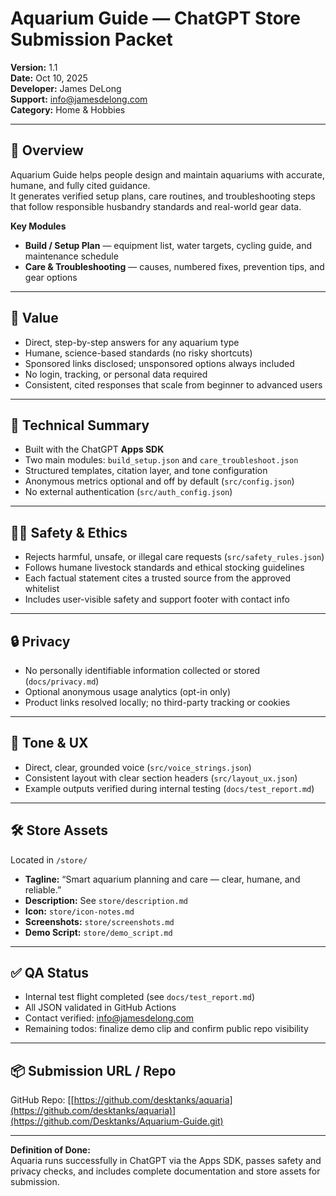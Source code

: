 # Aquarium Guide — ChatGPT Store Submission Packet

**Version:** 1.1  
**Date:** Oct 10, 2025  
**Developer:** James DeLong  
**Support:** info@jamesdelong.com  
**Category:** Home & Hobbies  

---

## 🐠 Overview
Aquarium Guide helps people design and maintain aquariums with accurate, humane, and fully cited guidance.  
It generates verified setup plans, care routines, and troubleshooting steps that follow responsible husbandry standards and real-world gear data.

**Key Modules**
- **Build / Setup Plan** — equipment list, water targets, cycling guide, and maintenance schedule  
- **Care & Troubleshooting** — causes, numbered fixes, prevention tips, and gear options  

---

## 🌊 Value
- Direct, step-by-step answers for any aquarium type  
- Humane, science-based standards (no risky shortcuts)  
- Sponsored links disclosed; unsponsored options always included  
- No login, tracking, or personal data required  
- Consistent, cited responses that scale from beginner to advanced users  

---

## 🧱 Technical Summary
- Built with the ChatGPT **Apps SDK**  
- Two main modules: `build_setup.json` and `care_troubleshoot.json`  
- Structured templates, citation layer, and tone configuration  
- Anonymous metrics optional and off by default (`src/config.json`)  
- No external authentication (`src/auth_config.json`)  

---

## 🧍‍♀️ Safety & Ethics
- Rejects harmful, unsafe, or illegal care requests (`src/safety_rules.json`)  
- Follows humane livestock standards and ethical stocking guidelines  
- Each factual statement cites a trusted source from the approved whitelist  
- Includes user-visible safety and support footer with contact info  

---

## 🔒 Privacy
- No personally identifiable information collected or stored (`docs/privacy.md`)  
- Optional anonymous usage analytics (opt-in only)  
- Product links resolved locally; no third-party tracking or cookies  

---

## 💬 Tone & UX
- Direct, clear, grounded voice (`src/voice_strings.json`)  
- Consistent layout with clear section headers (`src/layout_ux.json`)  
- Example outputs verified during internal testing (`docs/test_report.md`)  

---

## 🛠️ Store Assets
Located in `/store/`  
- **Tagline:** “Smart aquarium planning and care — clear, humane, and reliable.”  
- **Description:** See `store/description.md`  
- **Icon:** `store/icon-notes.md`  
- **Screenshots:** `store/screenshots.md`  
- **Demo Script:** `store/demo_script.md`  

---

## ✅ QA Status
- Internal test flight completed (see `docs/test_report.md`)  
- All JSON validated in GitHub Actions  
- Contact verified: info@jamesdelong.com  
- Remaining todos: finalize demo clip and confirm public repo visibility  

---

## 📦 Submission URL / Repo
GitHub Repo: [[https://github.com/desktanks/aquaria](https://github.com/desktanks/aquaria)](https://github.com/Desktanks/Aquarium-Guide.git)

---

**Definition of Done:**  
Aquaria runs successfully in ChatGPT via the Apps SDK, passes safety and privacy checks, and includes complete documentation and store assets for submission.

